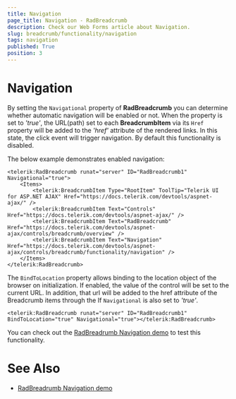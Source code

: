 ```yaml
---
title: Navigation
page_title: Navigation - RadBreadcrumb
description: Check our Web Forms article about Navigation.
slug: breadcrumb/functionality/navigation
tags: navigation
published: True
position: 3
---
```


# Navigation

By setting the `Navigational` property of **RadBreadcrumb** you can determine whether automatic navigation will be enabled or not. When the property is set to *'true'*, the URL(path) set to each **BreadcrumbItem** via its `Href` property  will be added to the *'href'* attribute of the rendered links. In this state, the click event will trigger navigation. By default this functionality is disabled.

The below example demonstrates enabled navigation:

````ASP.NET
<telerik:RadBreadcrumb runat="server" ID="RadBreadcrumb1" Navigational="true">
    <Items>
        <telerik:BreadcrumbItem Type="RootItem" ToolTip="Telerik UI for ASP.NET AJAX" Href="https://docs.telerik.com/devtools/aspnet-ajax/" />
        <telerik:BreadcrumbItem Text="Controls" Href="https://docs.telerik.com/devtools/aspnet-ajax/" />
        <telerik:BreadcrumbItem Text="RadBreadcrumb" Href="https://docs.telerik.com/devtools/aspnet-ajax/controls/breadcrumb/overview" />
        <telerik:BreadcrumbItem Text="Navigation" Href="https://docs.telerik.com/devtools/aspnet-ajax/controls/breadcrumb/functionality/navigation" />
    </Items>
</telerik:RadBreadcrumb>
````


The `BindToLocation` property allows binding to the location object of the browser on initialization. If enabled, the value of the control will be set to the current URL. In addition, that url will be added to the href attribute of the Breadcrumb items through the If `Navigational` is also set to *'true'*.

````ASP.NET
<telerik:RadBreadcrumb runat="server" ID="RadBreadcrumb1" BindToLocation="true" Navigational="true"></telerik:RadBreadcrumb>
````

You can check out the [RadBreadrumb Navigation demo](https://demos.telerik.com/aspnet-ajax/breadcrumb/functionality/navigation/defaultcs.aspx) to test this functionality.


# See Also

 * [RadBreadrumb Navigation demo](https://demos.telerik.com/aspnet-ajax/breadcrumb/functionality/navigation/defaultcs.aspx)



